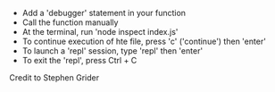* Add a 'debugger' statement in your function
* Call the function manually
* At the terminal, run 'node inspect index.js'
* To continue execution of hte file, press 'c' ('continue') then 'enter'
* To launch a 'repl' session, type 'repl' then 'enter'
* To exit the 'repl', press Ctrl + C
  
Credit to Stephen Grider